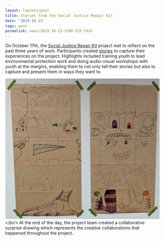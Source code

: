 ```yaml
---
layout: layouts/post
title: Stories from the Social Justice Repair Kit
date: '2019-10-23'
tags: post
permalink: news/2019-10-23-SJRK-F2F.html
---
```

On October 17th, the
[Social Justice Repair Kit](https://www.sojustrepairit.org/)
project met to reflect on the past three years of work. Participants created
[stories](http://stories.sojustrepairit.org/)
to capture their experiences on the project. Highlights included training
youth to lead environmental protection work and doing audio-visual workshops
with youth at the margins, enabling them to not only tell their stories but
also to capture and present them in ways they want to.

<img src="images/SJRK_Drawing.png" alt="Collaborative surprise drawings by the SJRK team." /></br/>
At the end of the day, the project team created a collaborative surprise drawing which represents
the creative collaborations that happened throughout the project.
